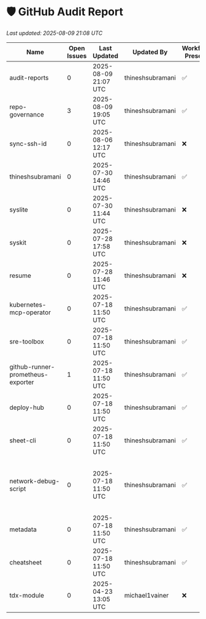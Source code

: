# 🛡️ GitHub Audit Report

_Last updated: 2025-08-09 21:08 UTC_

| Name | Open Issues | Last Updated | Updated By | Workflow Present | Topics | Branch |
|------|-------------|--------------|------------|------------------|--------|--------|
| audit-reports | 0 | 2025-08-09 21:07 UTC | thineshsubramani | ✅ | - | main |
| repo-governance | 3 | 2025-08-09 19:05 UTC | thineshsubramani | ✅ | certified | main |
| sync-ssh-id | 0 | 2025-08-06 12:17 UTC | thineshsubramani | ❌ | - | main |
| thineshsubramani | 0 | 2025-07-30 14:46 UTC | thineshsubramani | ✅ | certified | master |
| syslite | 0 | 2025-07-30 11:44 UTC | thineshsubramani | ❌ | certified | main |
| syskit | 0 | 2025-07-28 17:58 UTC | thineshsubramani | ❌ | - | main |
| resume | 0 | 2025-07-28 11:46 UTC | thineshsubramani | ❌ | - | main |
| kubernetes-mcp-operator | 0 | 2025-07-18 11:50 UTC | thineshsubramani | ✅ | certified | main |
| sre-toolbox | 0 | 2025-07-18 11:50 UTC | thineshsubramani | ✅ | certified | main |
| github-runner-prometheus-exporter | 1 | 2025-07-18 11:50 UTC | thineshsubramani | ✅ | certified | main |
| deploy-hub | 0 | 2025-07-18 11:50 UTC | thineshsubramani | ✅ | certified | main |
| sheet-cli | 0 | 2025-07-18 11:50 UTC | thineshsubramani | ✅ | certified | main |
| network-debug-script | 0 | 2025-07-18 11:50 UTC | thineshsubramani | ✅ | bash, bash-script, network-debugging, toolbox, certified | main |
| metadata | 0 | 2025-07-18 11:50 UTC | thineshsubramani | ✅ | certified | main |
| cheatsheet | 0 | 2025-07-18 11:50 UTC | thineshsubramani | ✅ | certified | main |
| tdx-module | 0 | 2025-04-23 13:05 UTC | michael1vainer | ❌ | - | tdx_1.5 |
